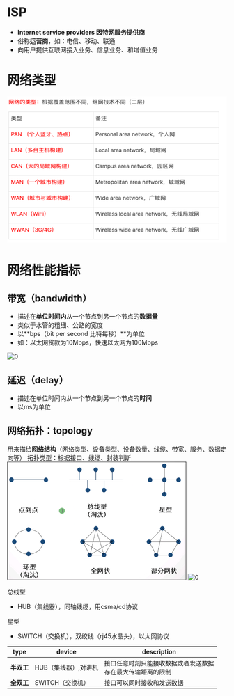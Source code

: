 # ISP
- **Internet service providers 因特网服务提供商**
- 俗称**运营商**，如：电信、移动、联通
- 向用户提供互联网接入业务、信息业务、和增值业务

# 网络类型
![](../photo/Pasted%20image%2020220927172211.png)


# 网络性能指标

## 带宽（bandwidth）
-   描述在**单位时间内**从一个节点到另一个节点的**数据量**
-   类似于水管的粗细、公路的宽度
-   以**bps（bit per second 比特每秒）**为单位
-   如：以太网贷款为10Mbps，快速以太网为100Mbps

![0](https://note.youdao.com/yws/res/24262/CF512F84E91647FD982223D13BDBDDB5)
## 延迟（delay）
-   描述在单位时间内从一个节点到另一个节点的**时间**
-   以ms为单位

## 网络拓扑：topology 
用来描绘**网络结构**（网络类型、设备类型、设备数量、线缆、带宽、服务、数据走向等）
拓扑类型：根据接口、线缆、封装判断
![](../photo/Pasted%20image%2020220927172843.png)
![0](https://note.youdao.com/yws/res/24308/306ACC4A595042B4AF88839FB6CE98E4)

总线型
- HUB（集线器），同轴线缆，用csma/cd协议

星型
- SWITCH（交换机），双绞线（rj45水晶头），以太网协议


| type       | device | description                          |
| ---------- | ------ | ------------------------------------ |
| **半双工** |   HUB（集线器）,对讲机    | 接口任意时刻只能接收数据或者发送数据<br />存在最大传输距离的限制|
| **全双工** |   SWITCH（交换机）     |          接口可以同时接收和发送数据                            |